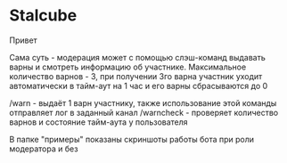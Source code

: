 # Stalcube

Привет

Сама суть - модерация может с помощью слэш-команд выдавать варны и смотреть информацию об участнике. Максимальное количество варнов - 3, при получении 3го варна участник уходит автоматически в тайм-аут на 1 час и его варны сбрасываются до 0

/warn <member> - выдаёт 1 варн участнику, также использование этой команды отправляет лог в заданный канал
/warncheck <member> - проверяет количество варнов и состояние тайм-аута у пользователя

В папке "примеры" показаны скриншоты работы бота при роли модератора и без
